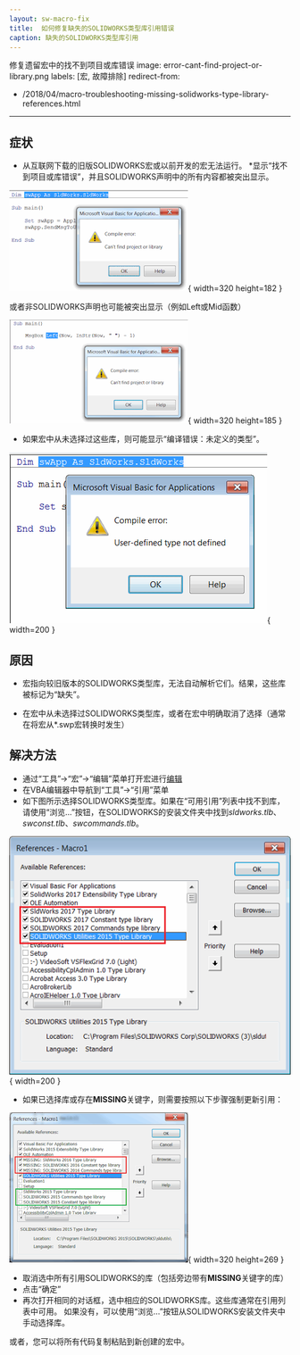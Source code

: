 ```yaml
---
layout: sw-macro-fix
title:  如何修复缺失的SOLIDWORKS类型库引用错误
caption: 缺失的SOLIDWORKS类型库引用
---
```

 修复遗留宏中的找不到项目或库错误
image: error-cant-find-project-or-library.png
labels: [宏, 故障排除]
redirect-from:
  - /2018/04/macro-troubleshooting-missing-solidworks-type-library-references.html
---
## 症状

* 从互联网下载的旧版SOLIDWORKS宏或以前开发的宏无法运行。
*显示“找不到项目或库错误”，并且SOLIDWORKS声明中的所有内容都被突出显示。

![运行宏时显示“找不到项目或库错误”](error-cant-find-project-or-library.png){ width=320 height=182 }

或者非SOLIDWORKS声明也可能被突出显示（例如Left或Mid函数）

![VBA中Left函数显示“找不到项目或库错误”](error-cant-find-project-or-library-left.png){ width=320 height=185 }

* 如果宏中从未选择过这些库，则可能显示“编译错误：未定义的类型”。

![编译错误：未定义的类型](compile-error-user-defined-type-not-defined.png){ width=200 }

## 原因

* 宏指向较旧版本的SOLIDWORKS类型库，无法自动解析它们。结果，这些库被标记为“缺失”。

* 在宏中从未选择过SOLIDWORKS类型库，或者在宏中明确取消了选择（通常在将宏从*.swp宏转换时发生）

## 解决方法

* 通过“工具”->“宏”->“编辑”菜单打开宏进行[编辑](https://help.solidworks.com/2017/english/solidworks/sldworks/t_edit_macro.htm)
* 在VBA编辑器中导航到“工具”->“引用”菜单
* 如下图所示选择SOLIDWORKS类型库。如果在“可用引用”列表中找不到库，请使用“浏览...”按钮，在SOLIDWORKS的安装文件夹中找到*sldworks.tlb*、*swconst.tlb*、*swcommands.tlb*。

![所需的SOLIDWORKS类型库](selected-sw-references.png){ width=200 }

* 如果已选择库或存在**MISSING**关键字，则需要按照以下步骤强制更新引用：

![VBA宏中缺失引用的列表](fix-update-vba-references.png){ width=320 height=269 }

* 取消选中所有引用SOLIDWORKS的库（包括旁边带有**MISSING**关键字的库）
* 点击“确定”
* 再次打开相同的对话框，选中相应的SOLIDWORKS库。这些库通常在引用列表中可用。
如果没有，可以使用“浏览...”按钮从SOLIDWORKS安装文件夹中手动选择库。

或者，您可以将所有代码复制粘贴到新创建的宏中。